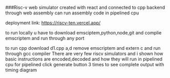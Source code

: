 ###Risc-v web simulator
created with react and connected to cpp backend through web assembly
can run assembly code in pipelined cpu 

deployment link: https://riscv-ten.vercel.app/



to run locally u have to download emsciptem,python,node,git
and complie emscriptem and run through any port

to run cpp download d1.cpp a,d remove emscriptem and extern c and run through gcc compiler
There are very few riscv simulators and i shown how basic instructions are encoded,decoded and how they will run in pipelined cpu
for pipelined click generate button 3 times to see complete output with timing diagram
